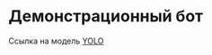 # Демонстрационный бот

Ссылка на модель [YOLO](https://github.com/OlafenwaMoses/ImageAI/releases/download/1.0/yolo.h5) 
